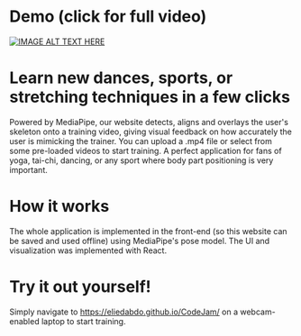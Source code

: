 # Demo (click for full video)
[![IMAGE ALT TEXT HERE](https://github.com/antoinedang/MyTrainer/assets/25635487/79e94593-3f9b-402a-bc44-99986c907927)](https://www.youtube.com/watch?v=1y-ay74SZjs&ab_channel=TeamAUV)

# Learn new dances, sports, or stretching techniques in a few clicks
Powered by MediaPipe, our website detects, aligns and overlays the user's skeleton onto a training video, giving visual feedback on how accurately the user is mimicking the trainer. You can upload a .mp4 file or select from some pre-loaded videos to start training. A perfect application for fans of yoga, tai-chi, dancing, or any sport where body part positioning is very important.

# How it works
The whole application is implemented in the front-end (so this website can be saved and used offline) using MediaPipe's pose model. The UI and visualization was implemented with React.

# Try it out yourself!
Simply navigate to https://eliedabdo.github.io/CodeJam/ on a webcam-enabled laptop to start training.
